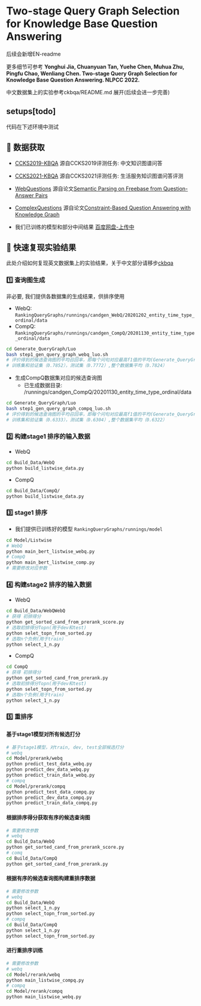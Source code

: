 # Two-stage Query Graph Selection for Knowledge Base Question Answering

后续会新增EN-readme

更多细节可参考 __Yonghui Jia, Chuanyuan Tan, Yuehe Chen, Muhua Zhu, Pingfu Chao, Wenliang Chen. Two-stage Query Graph Selection for Knowledge Base Question Answering. NLPCC 2022.__

中文数据集上的实验参考ckbqa/README.md 展开(后续会进一步完善)

## setups[todo]

代码在下述环境中测试

## 💾 数据获取

- [CCKS2019-KBQA](https://www.biendata.xyz/competition/ccks_2019_6/) 源自CCKS2019评测任务: 中文知识图谱问答

- [CCKS2021-KBQA](https://www.biendata.xyz/competition/ccks_2021_ckbqa/) 源自CCKS2021评测任务: 生活服务知识图谱问答评测

- [WebQuestions](https://nlp.stanford.edu/software/sempre/) 源自论文[Semantic Parsing on Freebase from Question-Answer Pairs](https://aclanthology.org/D13-1160/)

- [ComplexQuestions](https://github.com/JunweiBao/MulCQA/tree/ComplexQuestions) 源自论文[Constraint-Based Question Answering with Knowledge Graph](https://aclanthology.org/C16-1236.pdf)

- 我们已训练的模型和部分中间结果 [百度网盘-上传中](https://pan.baidu.com/s/198gZPkUDPmoMEFJV0IKwoA?pwd=h35j)

## 🚀 快速复现实验结果

此处介绍如何复现英文数据集上的实验结果，关于中文部分请移步[ckbqa](https://github.com/cytan17726/KBQA-QueryGraphSelection/tree/master/ckbqa)

### 1️⃣ 查询图生成

非必要, 我们提供各数据集的生成结果，供排序使用

- WebQ: `RankingQueryGraphs/runnings/candgen_WebQ/20201202_entity_time_type_ordinal/data`
- CompQ: `RankingQueryGraphs/runnings/candgen_CompQ/20201130_entity_time_type_ordinal/data`

```bash
cd Generate_QueryGraph/Luo
bash step1_gen_query_graph_webq_luo.sh
# 评价得到的候选查询图的平均召回率，即每个问句对应最高f1值的平均(Generate_QueryGraph/Luo/max_f1.py)：
# 训练集和验证集（0.7852），测试集（0.7772）,整个数据集平均（0.7824）
```

- 生成CompQ数据集对应的候选查询图
  - 已生成数据目录: /runnings/candgen_CompQ/20201130_entity_time_type_ordinal/data

```bash
cd Generate_QueryGraph/Luo
bash step1_gen_query_graph_compq_luo.sh
# 评价得到的候选查询图的平均召回率，即每个问句对应最高f1值的平均(Generate_QueryGraph/Luo/max_f1.py)：
# 训练集和验证集（0.6333），测试集（0.6304）,整个数据集平均（0.6322）
```

### 2️⃣ 构建stage1 排序的输入数据

- WebQ

```bash
cd Build_Data/WebQ
python build_listwise_data.py
```

- CompQ

```bash
cd Build_Data/CompQ/
python build_listwise_data.py
```

### 3️⃣ stage1 排序

- 我们提供已训练好的模型 `RankingQueryGraphs/runnings/model`

```bash
cd Model/Listwise
# WebQ
python main_bert_listwise_webq.py
# CompQ
python main_bert_listwise_comp.py
# 需要修改对应参数
```

### 4️⃣ 构建stage2 排序的输入数据

- WebQ

```bash
cd Build_Data/WebQWebQ
# 获得 初排得分
python get_sorted_cand_from_prerank_score.py
# 选取初排得分Topn(用于dev和test)
python selet_topn_from_sorted.py
# 选取n个负例(用于train)
python select_1_n.py
```

- CompQ

```bash
cd CompQ
# 获得 初排得分
python get_sorted_cand_from_prerank.py
# 选取初排得分Topn(用于dev和test)
python selet_topn_from_sorted.py
# 选取n个负例(用于train)
python select_1_n.py
```

### 5️⃣ 重排序

#### 基于stage1模型对所有候选打分

``` bash
# 基于stage1模型，对train, dev, test全部候选打分
# webq
cd Model/prerank/webq
python predict_test_data_webq.py
python predict_dev_data_webq.py
python predict_train_data_webq.py
# compq
cd Model/prerank/compq
python predict_test_data_compq.py
python predict_dev_data_compq.py
python predict_train_data_compq.py
```

#### 根据排序得分获取有序的候选查询图

```bash
# 需要修改参数
# webq
cd Build_Data/WebQ
python get_sorted_cand_from_prerank_score.py
# comq
cd Build_Data/CompQ
python get_sorted_cand_from_prerank.py
```

#### 根据有序的候选查询图构建重排序数据

```bash
# 需要修改参数
# webq
cd Build_Data/WebQ
python select_1_n.py
python select_topn_from_sorted.py
# compq
cd Build_Data/CompQ
python select_1_n.py
python select_topn_from_sorted.py
```

#### 进行重排序训练

```bash
# 需要修改参数
# webq
cd Model/rerank/webq
python main_listwise_compq.py
# compq
cd Model/rerank/compq
python main_listwise_webq.py
```
